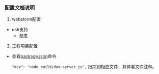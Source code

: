 ### 配置文档说明
1. webstorm配置
 * es6支持
   * [参考](http://www.jianshu.com/p/b4390919a5b5)
2. 工程项目配置
 * 查看[package.json](./../package.json)命令

   ```"dev": "node build/dev-server.js",``` 跟踪到相应文件，具体看文件注释。
